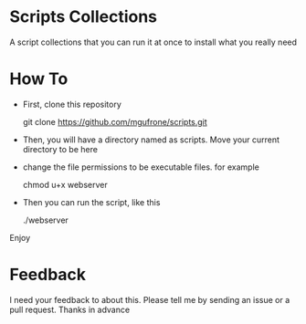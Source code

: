 # Scripts Collections

A script collections that you can run it at once to install what you really need

# How To

- First, clone this repository
	
	git clone https://github.com/mgufrone/scripts.git

- Then, you will have a directory named as scripts. Move your current directory to be here
- change the file permissions to be executable files. for example
	
	chmod u+x webserver

- Then you can run the script, like this
	
	./webserver

Enjoy

# Feedback

I need your feedback to about this. Please tell me by sending an issue or a pull request. Thanks in advance